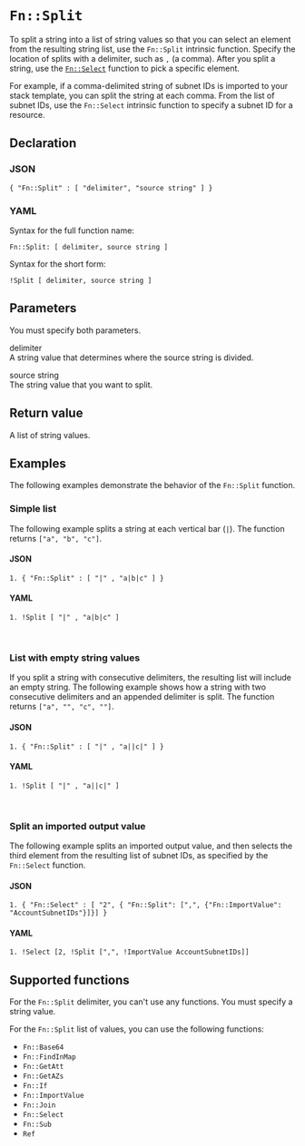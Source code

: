 # `Fn::Split`<a name="intrinsic-function-reference-split"></a>

To split a string into a list of string values so that you can select an element from the resulting string list, use the `Fn::Split` intrinsic function\. Specify the location of splits with a delimiter, such as `,` \(a comma\)\. After you split a string, use the [`Fn::Select`](intrinsic-function-reference-select.md) function to pick a specific element\.

For example, if a comma\-delimited string of subnet IDs is imported to your stack template, you can split the string at each comma\. From the list of subnet IDs, use the `Fn::Select` intrinsic function to specify a subnet ID for a resource\.

## Declaration<a name="w2ab1c33c28c60b7"></a>

### JSON<a name="intrinsic-function-reference-split-syntax.json"></a>

```
{ "Fn::Split" : [ "delimiter", "source string" ] }
```

### YAML<a name="intrinsic-function-reference-split-syntax.yaml"></a>

Syntax for the full function name:

```
Fn::Split: [ delimiter, source string ]
```

Syntax for the short form:

```
!Split [ delimiter, source string ]
```

## Parameters<a name="w2ab1c33c28c60b9"></a>

You must specify both parameters\.

delimiter  
A string value that determines where the source string is divided\.

source string  
The string value that you want to split\.

## Return value<a name="w2ab1c33c28c60c11"></a>

A list of string values\.

## Examples<a name="w2ab1c33c28c60c13"></a>

The following examples demonstrate the behavior of the `Fn::Split` function\.

### Simple list<a name="w2ab1c33c28c60c13b5"></a>

The following example splits a string at each vertical bar \(`|`\)\. The function returns `["a", "b", "c"]`\.

#### JSON<a name="intrinsic-function-reference-split-example.json"></a>

```
1. { "Fn::Split" : [ "|" , "a|b|c" ] }
```

#### YAML<a name="intrinsic-function-reference-split-example.yaml"></a>

```
1. !Split [ "|" , "a|b|c" ]
```

 

### List with empty string values<a name="w2ab1c33c28c60c13b7"></a>

If you split a string with consecutive delimiters, the resulting list will include an empty string\. The following example shows how a string with two consecutive delimiters and an appended delimiter is split\. The function returns `["a", "", "c", ""]`\.

#### JSON<a name="w2ab1c33c28c60c13b7b5"></a>

```
1. { "Fn::Split" : [ "|" , "a||c|" ] }
```

#### YAML<a name="w2ab1c33c28c60c13b7b7"></a>

```
1. !Split [ "|" , "a||c|" ]
```

 

### Split an imported output value<a name="w2ab1c33c28c60c13b9"></a>

The following example splits an imported output value, and then selects the third element from the resulting list of subnet IDs, as specified by the `Fn::Select` function\.

#### JSON<a name="w2ab1c33c28c60c13b9b5"></a>

```
1. { "Fn::Select" : [ "2", { "Fn::Split": [",", {"Fn::ImportValue": "AccountSubnetIDs"}]}] }
```

#### YAML<a name="w2ab1c33c28c60c13b9b7"></a>

```
1. !Select [2, !Split [",", !ImportValue AccountSubnetIDs]]
```

## Supported functions<a name="w2ab1c33c28c60c15"></a>

For the `Fn::Split` delimiter, you can't use any functions\. You must specify a string value\.

For the `Fn::Split` list of values, you can use the following functions:
+ `Fn::Base64`
+ `Fn::FindInMap`
+ `Fn::GetAtt`
+ `Fn::GetAZs`
+ `Fn::If`
+ `Fn::ImportValue`
+ `Fn::Join`
+ `Fn::Select`
+ `Fn::Sub`
+ `Ref`
